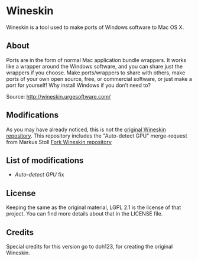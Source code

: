 # Wineskin
Wineskin is a tool used to make ports of Windows software to Mac OS X. 

## About
Ports are in the form of normal Mac application bundle wrappers.  It works like a wrapper around the Windows software, and you can share just the wrappers if you choose. Make ports/wrappers to share with others, make ports of your own open source, free, or commercial software, or just make a port for yourself!  Why install Windows if you don’t need to?

Source: http://wineskin.urgesoftware.com/

## Modifications
As you may have already noticed, this is not the [original Wineskin repository](https://sourceforge.net/p/wineskin/code/ci/master/tree/). This repository includes the "Auto-detect GPU" merge-request from Markus Stoll [Fork Wineskin repository](https://sourceforge.net/u/must21de/wineskin/ci/master/tree/)

## List of modifications
- *Auto-detect GPU* fix

## License
Keeping the same as the original material, LGPL 2.1 is the license of that project. You can find more details about that in the LICENSE file.

## Credits
Special credits for this version go to doh123, for creating the original Wineskin.
